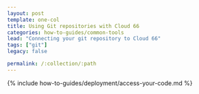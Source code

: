 ```yaml
---
layout: post
template: one-col
title: Using Git repositories with Cloud 66
categories: how-to-guides/common-tools
lead: "Connecting your git repository to Cloud 66"
tags: ["git"]
legacy: false

permalink: /:collection/:path
---
```

{% include how-to-guides/deployment/access-your-code.md %}